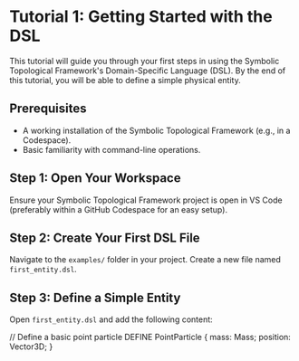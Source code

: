 # Tutorial 1: Getting Started with the DSL

This tutorial will guide you through your first steps in using the Symbolic Topological Framework's Domain-Specific Language (DSL). By the end of this tutorial, you will be able to define a simple physical entity.

## Prerequisites
* A working installation of the Symbolic Topological Framework (e.g., in a Codespace).
* Basic familiarity with command-line operations.

## Step 1: Open Your Workspace

Ensure your Symbolic Topological Framework project is open in VS Code (preferably within a GitHub Codespace for an easy setup).

## Step 2: Create Your First DSL File

Navigate to the `examples/` folder in your project. Create a new file named `first_entity.dsl`.

## Step 3: Define a Simple Entity

Open `first_entity.dsl` and add the following content:

// Define a basic point particle
DEFINE PointParticle {
mass: Mass;
position: Vector3D;
}

